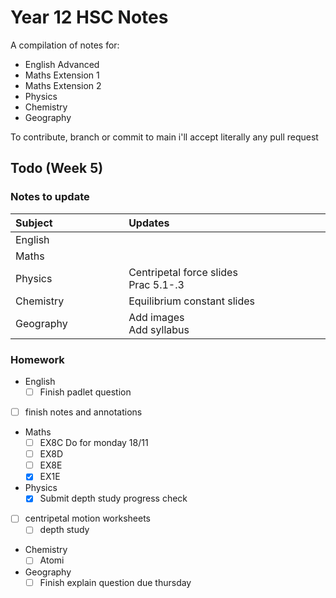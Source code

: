 # Year 12 HSC Notes
A compilation of notes for:
- English Advanced
- Maths Extension 1
- Maths Extension 2
- Physics
- Chemistry
- Geography


To contribute, branch or commit to main i'll accept literally any pull request

## Todo (Week 5)
### Notes to update
| Subject⠀⠀⠀⠀⠀⠀⠀⠀⠀| Updates⠀⠀⠀⠀⠀⠀⠀⠀⠀⠀⠀⠀⠀⠀⠀⠀⠀⠀⠀⠀⠀⠀⠀⠀⠀⠀⠀⠀	| Completed		|
|-----------	|-----------------------------------------			| -----------	|
| English 		| 													| ✅				|
| Maths			| 													|				|
| Physics		| Centripetal force slides <br> Prac 5.1-.3 		| ✅				|
| Chemistry		| Equilibrium constant slides								| ❌				|
| Geography		| Add images<br>Add syllabus						|				|

### Homework
- English
	- [ ] Finish padlet question
 - [ ] finish notes and annotations
- Maths
	- [ ] EX8C Do for monday 18/11
	- [ ] EX8D
	- [ ] EX8E
	- [X] EX1E
- Physics
	- [X] Submit depth study progress check
 - [ ] centripetal motion worksheets
	- [ ] depth study
- Chemistry
	- [ ] Atomi
- Geography
	- [ ] Finish explain question due thursday
